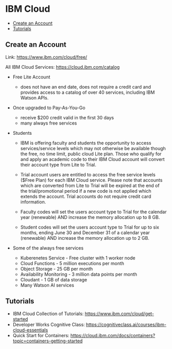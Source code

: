 # IBM Cloud

  - [Create an Account](#create-an-account)
  - [Tutorials](#tutorials)


## Create an Account

Link: https://www.ibm.com/cloud/free/

All IBM Cloud Services: https://cloud.ibm.com/catalog

* Free Lite Account
    * does not have an end date, does not require a credit card and provides access to a catalog of over 40 services, including IBM Watson APIs.

* Once upgraded to Pay-As-You-Go
    * receive $200 credit valid in the first 30 days
    * many always free services

* Students
    * IBM is offering faculty and students the opportunity to access services/service levels which may not otherwise be available though the free, no time limit, public cloud Lite plan. Those who qualify for and apply an academic code to their IBM Cloud account will convert their account type from Lite to Trial.

    * Trial account users are entitled to access the free service levels ($Free Plan) for each IBM Cloud service. Please note that accounts which are converted from Lite to Trial will be expired at the end of the trial/promotional period if a new code is not applied which extends the account. Trial accounts do not require credit card information.

    * Faculty codes will set the users account type to Trial for the calendar year (renewable) AND increase the memory allocation up to 8 GB.

    * Student codes will set the users account type to Trial for up to six months, ending June 30 and December 31 of a calendar year (renewable) AND increase the memory allocation up to 2 GB.

* Some of the always free services
    * Kuberenetes Service - Free cluster with 1 worker node
    * Cloud Functions - 5 million executions per month
    * Object Storage - 25 GB per month
    * Availability Monitoring - 3 million data points per month
    * Cloudant - 1 GB of data storage
    * Many Watson AI services

    
## Tutorials

* IBM Cloud Collection of Tutorials: https://www.ibm.com/cloud/get-started
* Developer Works Cognitive Class: https://cognitiveclass.ai/courses/ibm-cloud-essentials
* Quick Start for Containers: https://cloud.ibm.com/docs/containers?topic=containers-getting-started
